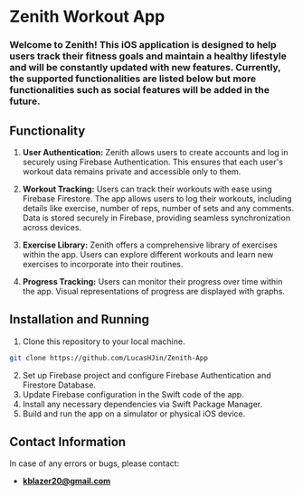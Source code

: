 # Zenith Workout App

### Welcome to Zenith! This iOS application is designed to help users track their fitness goals and maintain a healthy lifestyle and will be constantly updated with new features. Currently, the supported functionalities are listed below but more functionalities such as social features will be added in the future.

## Functionality
1. **User Authentication:** Zenith allows users to create accounts and log in securely using Firebase Authentication. This ensures that each user's workout data remains private and accessible only to them.

2. **Workout Tracking:** Users can track their workouts with ease using Firebase Firestore. The app allows users to log their workouts, including details like exercise, number of reps, number of sets and any comments. Data is stored securely in Firebase, providing seamless synchronization across devices.

3. **Exercise Library:** Zenith offers a comprehensive library of exercises within the app. Users can explore different workouts and learn new exercises to incorporate into their routines. 

4. **Progress Tracking:** Users can monitor their progress over time within the app. Visual representations of progress are displayed with graphs.

## Installation and Running
1. Clone this repository to your local machine.
```bash
git clone https://github.com/LucasHJin/Zenith-App
```
2. Set up Firebase project and configure Firebase Authentication and Firestore Database.
3. Update Firebase configuration in the Swift code of the app.
4. Install any necessary dependencies via Swift Package Manager.
5. Build and run the app on a simulator or physical iOS device.

## Contact Information
In case of any errors or bugs, please contact:
- **kblazer20@gmail.com**